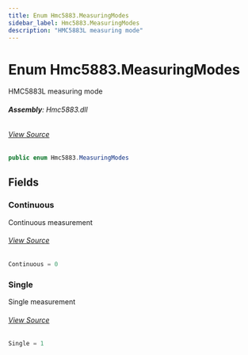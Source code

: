 ```yaml
---
title: Enum Hmc5883.MeasuringModes
sidebar_label: Hmc5883.MeasuringModes
description: "HMC5883L measuring mode"
---
```

# Enum Hmc5883.MeasuringModes
HMC5883L measuring mode

###### **Assembly**: Hmc5883.dll
###### [View Source](https://github.com/WildernessLabs/Meadow.Foundation.git/blob/develop/Source/Meadow.Foundation.Peripherals/Sensors.Motion.Hmc5883/Driver/Hmc5883.MeasuringModes.cs#L8)
```csharp title="Declaration"
public enum Hmc5883.MeasuringModes
```
## Fields
### Continuous
Continuous measurement
###### [View Source](https://github.com/WildernessLabs/Meadow.Foundation.git/blob/develop/Source/Meadow.Foundation.Peripherals/Sensors.Motion.Hmc5883/Driver/Hmc5883.MeasuringModes.cs#L13)
```csharp title="Declaration"
Continuous = 0
```
### Single
Single measurement
###### [View Source](https://github.com/WildernessLabs/Meadow.Foundation.git/blob/develop/Source/Meadow.Foundation.Peripherals/Sensors.Motion.Hmc5883/Driver/Hmc5883.MeasuringModes.cs#L17)
```csharp title="Declaration"
Single = 1
```
